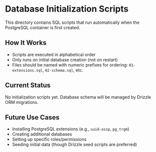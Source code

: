 # Database Initialization Scripts

This directory contains SQL scripts that run automatically when the PostgreSQL container is first created.

## How It Works

- Scripts are executed in alphabetical order
- Only runs on initial database creation (not on restart)
- Files should be named with numeric prefixes for ordering: `01-extensions.sql`, `02-schema.sql`, etc.

## Current Status

No initialization scripts yet. Database schema will be managed by Drizzle ORM migrations.

## Future Use Cases

- Installing PostgreSQL extensions (e.g., `uuid-ossp`, `pg_trgm`)
- Creating additional databases
- Setting up specific roles/permissions
- Seeding initial data (though Drizzle seed scripts are preferred)
